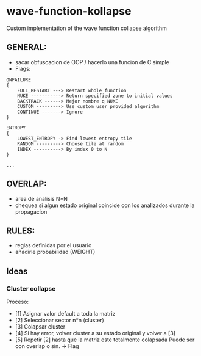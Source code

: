 # wave-function-kollapse
Custom implementation of the wave function collapse algorithm

## GENERAL:
- sacar obfuscacion de OOP / hacerlo una funcion de C simple
- Flags:
```
ONFAILURE
{ 
	FULL_RESTART ---> Restart whole function
	NUKE -----------> Return specified zone to initial values
	BACKTRACK ------> Mejor nombre q NUKE
	CUSTOM ---------> Use custom user provided algorithm
	CONTINUE -------> Ignore
}
```
```
ENTROPY
{
	LOWEST_ENTROPY -> Find lowest entropy tile
	RANDOM ---------> Choose tile at random
	INDEX ----------> By index 0 to N
}
```
```
...
```

## OVERLAP:
- area de analisis N*N
- chequea si algun estado original coincide con los analizados durante la propagacion

## RULES:
- reglas definidas por el usuario
- añadirle probabilidad (WEIGHT)

## Ideas
### Cluster collapse
Proceso:
- [1] Asignar valor default a toda la matriz
- [2] Seleccionar sector n*n (cluster)
- [3] Colapsar cluster
- [4] Si hay error, volver cluster a su estado original y volver a [3]
- [5] Repetir [2] hasta que la matriz este totalmente colapsada
Puede ser con overlap o sin. -> Flag
